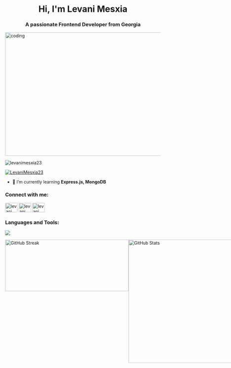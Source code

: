 <h1 align="center">Hi, I'm Levani Mesxia</h1>
<h3 align="center">A passionate Frontend Developer from Georgia</h3>
<img align="center" alt="coding" width="1000" height="400" src="https://miro.medium.com/v2/resize:fit:996/0*sp42a5GmqT_VavSq.gif">
   
<p align="left"> <img src="https://komarev.com/ghpvc/?username=levanimesxia23&label=Profile%20views&color=0e75b6&style=flat" alt="levanimesxia23" /> </p>
 
<p align="left"> <a href="https://github.com/ryo-ma/github-profile-trophy"><img src="https://github-profile-trophy.vercel.app/?username=LevaniMesxia23&theme=radical" alt="LevaniMesxia23" /></a> </p>
  
- 🌱 I’m currently learning **Express.js, MongoDB**  
   
<h3 align="left">Connect with me:</h3>
<p align="left">
<a href="https://linkedin.com/in/levani mesxia" target="blank"><img align="center" src="https://raw.githubusercontent.com/rahuldkjain/github-profile-readme-generator/master/src/images/icons/Social/linked-in-alt.svg" alt="levani mesxia" height="30" width="40" /></a>
<a href="https://fb.com/levani mesxia" target="blank"><img align="center" src="https://raw.githubusercontent.com/rahuldkjain/github-profile-readme-generator/master/src/images/icons/Social/facebook.svg" alt="levani mesxia" height="30" width="40" /></a>
<a href="https://instagram.com/levani_mesxia23" target="blank"><img align="center" src="https://raw.githubusercontent.com/rahuldkjain/github-profile-readme-generator/master/src/images/icons/Social/instagram.svg" alt="levani_mesxia23" height="30" width="40" /></a>
</p> 
     
 


<h3 align="left">Languages and Tools:</h3>
<p align="left">
  <a href="https://skillicons.dev">
    <img src="https://skillicons.dev/icons?i=git,css,figma,html,js,react,tailwind,bootstrap,typescript,express,redux,firebase,materialui,mongodb,nodejs,npm,styledcomponents,vite,vercel,stackoverflow,postman,supabase" />
  </a>
</p>

<div style="display: flex; flex-direction: column; align-items: center;">
 <div style="display: flex; justify-content: space-between; width: 100%; max-width: 850px;">
    <img src="https://github-readme-streak-stats.herokuapp.com/?user=levanimesxia23&theme=radical" alt="GitHub Streak" width="400" height="167" />
  <img src="https://github-readme-stats.vercel.app/api?username=levanimesxia23&show_icons=true&locale=en&theme=radical" alt="GitHub Stats" width="400"  />
</div>



</div>






